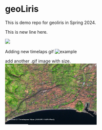 # geoLiris

This is demo repo for geoliris in Spring 2024.

This is new line here.


![](https://i.gifer.com/4j.gif)


Adding new timelaps gif
![example](Nice_NIRRedGreenzoom.gif)

add another .gif image with size.
<img src="Nice_sentinel2_2021to2024_NWIR1NIRRedZoom.gif" width="300" height="200">
